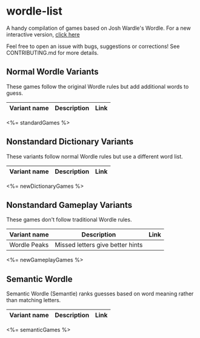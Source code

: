 # wordle-list

A handy compilation of games based on Josh Wardle's Wordle. For a new interactive version, [click here](rapka.github.io/wordle-list/)

Feel free to open an issue with bugs, suggestions or corrections! See CONTRIBUTING.md for more details.


## Normal Wordle Variants

These games follow the original Wordle rules but add additional words to guess.

| Variant name | Description | Link
| ------------ | ----------- | ---- |
<%= standardGames %>

## Nonstandard Dictionary Variants

These variants follow normal Wordle rules but use a different word list.

| Variant name | Description | Link
| ------------ | ----------- | ---- |
<%= newDictionaryGames %>

## Nonstandard Gameplay Variants

These games don't follow traditional Wordle rules.

| Variant name | Description | Link
| ------------ | ----------- | ---- |
| Wordle Peaks | Missed letters give better hints |
<%= newGameplayGames %>

## Semantic Wordle

Semantic Wordle (Semantle) ranks guesses based on word meaning rather than matching letters.

| Variant name | Description | Link
| ------------ | ----------- | ---- |
<%= semanticGames %>
